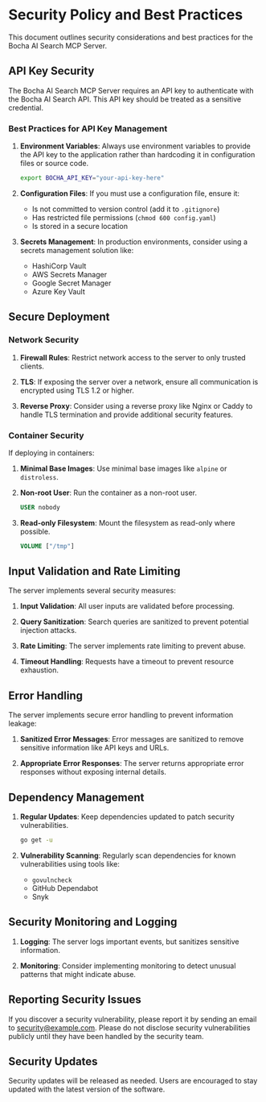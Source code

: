 # Security Policy and Best Practices

This document outlines security considerations and best practices for the Bocha AI Search MCP Server.

## API Key Security

The Bocha AI Search MCP Server requires an API key to authenticate with the Bocha AI Search API. This API key should be treated as a sensitive credential.

### Best Practices for API Key Management

1. **Environment Variables**: Always use environment variables to provide the API key to the application rather than hardcoding it in configuration files or source code.

   ```bash
   export BOCHA_API_KEY="your-api-key-here"
   ```

2. **Configuration Files**: If you must use a configuration file, ensure it:
   - Is not committed to version control (add it to `.gitignore`)
   - Has restricted file permissions (`chmod 600 config.yaml`)
   - Is stored in a secure location

3. **Secrets Management**: In production environments, consider using a secrets management solution like:
   - HashiCorp Vault
   - AWS Secrets Manager
   - Google Secret Manager
   - Azure Key Vault

## Secure Deployment

### Network Security

1. **Firewall Rules**: Restrict network access to the server to only trusted clients.

2. **TLS**: If exposing the server over a network, ensure all communication is encrypted using TLS 1.2 or higher.

3. **Reverse Proxy**: Consider using a reverse proxy like Nginx or Caddy to handle TLS termination and provide additional security features.

### Container Security

If deploying in containers:

1. **Minimal Base Images**: Use minimal base images like `alpine` or `distroless`.

2. **Non-root User**: Run the container as a non-root user.

   ```dockerfile
   USER nobody
   ```

3. **Read-only Filesystem**: Mount the filesystem as read-only where possible.

   ```dockerfile
   VOLUME ["/tmp"]
   ```

## Input Validation and Rate Limiting

The server implements several security measures:

1. **Input Validation**: All user inputs are validated before processing.

2. **Query Sanitization**: Search queries are sanitized to prevent potential injection attacks.

3. **Rate Limiting**: The server implements rate limiting to prevent abuse.

4. **Timeout Handling**: Requests have a timeout to prevent resource exhaustion.

## Error Handling

The server implements secure error handling to prevent information leakage:

1. **Sanitized Error Messages**: Error messages are sanitized to remove sensitive information like API keys and URLs.

2. **Appropriate Error Responses**: The server returns appropriate error responses without exposing internal details.

## Dependency Management

1. **Regular Updates**: Keep dependencies updated to patch security vulnerabilities.

   ```bash
   go get -u
   ```

2. **Vulnerability Scanning**: Regularly scan dependencies for known vulnerabilities using tools like:
   - `govulncheck`
   - GitHub Dependabot
   - Snyk

## Security Monitoring and Logging

1. **Logging**: The server logs important events, but sanitizes sensitive information.

2. **Monitoring**: Consider implementing monitoring to detect unusual patterns that might indicate abuse.

## Reporting Security Issues

If you discover a security vulnerability, please report it by sending an email to [security@example.com](mailto:security@example.com). Please do not disclose security vulnerabilities publicly until they have been handled by the security team.

## Security Updates

Security updates will be released as needed. Users are encouraged to stay updated with the latest version of the software. 